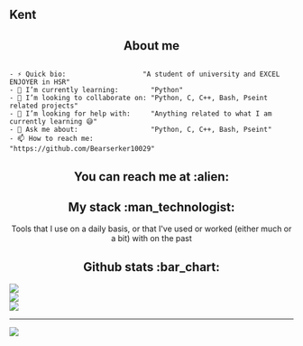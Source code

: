 ## Kent

<h2 align="center">About me</h2>

```golang

- ⚡ Quick bio:                   "A student of university and EXCEL ENJOYER in HSR"
- 🌱 I’m currently learning:        "Python"
- 👯 I’m looking to collaborate on: "Python, C, C++, Bash, Pseint related projects"
- 🤔 I’m looking for help with:     "Anything related to what I am currently learning 😅"
- 💬 Ask me about:                  "Python, C, C++, Bash, Pseint"
- 📫 How to reach me:              "https://github.com/Bearserker10029"

```

<h2 align="center">You can reach me at :alien:</h2>

<p align="center">
  
</p>

<h2 align="center">My stack :man_technologist:</h2>

<p align="center">Tools that I use on a daily basis, or that I've used or worked (either much or a bit) with on the past</p>
<p align="center">
  
</p>

<h2 align="center">Github stats :bar_chart:</h2>

![](https://github-readme-stats.vercel.app/api?username=Bearserker10029&theme=radical&hide_border=false&include_all_commits=false&count_private=false)<br/>
![](https://nirzak-streak-stats.vercel.app/?user=Bearserker10029&theme=radical&hide_border=false)<br/>
![](https://github-readme-stats.vercel.app/api/top-langs/?username=Bearserker10029&theme=radical&hide_border=false&include_all_commits=false&count_private=false&layout=compact)

---
[![](https://visitcount.itsvg.in/api?id=Bearserker10029&icon=0&color=0)](https://visitcount.itsvg.in)